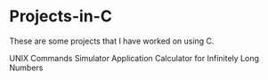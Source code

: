# Projects-in-C
These are some projects that I have worked on using C.

UNIX Commands Simulator Application
Calculator for Infinitely Long Numbers
